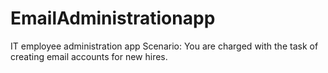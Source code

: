 # EmailAdministrationapp
IT employee administration app
Scenario: You are charged with the task of creating email accounts for new hires.
